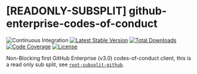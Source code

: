 # [READONLY-SUBSPLIT] github-enterprise-codes-of-conduct


![Continuous Integration](https://github.com/php-api-clients/github-enterprise-codes-of-conduct/workflows/Continuous%20Integration/badge.svg)
[![Latest Stable Version](https://poser.pugx.org/api-clients/github-enterprise-codes-of-conduct/v/stable.png)](https://packagist.org/packages/api-clients/github-enterprise-codes-of-conduct)
[![Total Downloads](https://poser.pugx.org/api-clients/github-enterprise-codes-of-conduct/downloads.png)](https://packagist.org/packages/api-clients/github-enterprise-codes-of-conduct)
[![Code Coverage](https://scrutinizer-ci.com/g/php-api-clients/github-enterprise-codes-of-conduct/badges/coverage.png?b==)](https://scrutinizer-ci.com/g/php-api-clients/github-enterprise-codes-of-conduct/?branch=)
[![License](https://poser.pugx.org/api-clients/github-enterprise-codes-of-conduct/license.png)](https://packagist.org/packages/api-clients/github-enterprise-codes-of-conduct)

Non-Blocking first GitHub Enterprise (v3.0) codes-of-conduct client, this is a read only sub split, see [`root-subsplit-github`](https://github.com/php-api-clients/root-subsplit-github).
